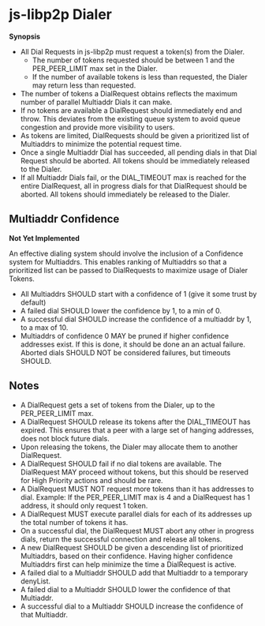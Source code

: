 # js-libp2p Dialer

**Synopsis**
* All Dial Requests in js-libp2p must request a token(s) from the Dialer.
  * The number of tokens requested should be between 1 and the PER_PEER_LIMIT max set in the Dialer.
  * If the number of available tokens is less than requested, the Dialer may return less than requested.
* The number of tokens a DialRequest obtains reflects the maximum number of parallel Multiaddr Dials it can make.
* If no tokens are available a DialRequest should immediately end and throw. This deviates from the existing queue system to avoid queue congestion and provide more visibility to users.
* As tokens are limited, DialRequests should be given a prioritized list of Multiaddrs to minimize the potential request time.
* Once a single Multiaddr Dial has succeeded, all pending dials in that Dial Request should be aborted. All tokens should be immediately released to the Dialer.
* If all Multiaddr Dials fail, or the DIAL_TIMEOUT max is reached for the entire DialRequest, all in progress dials for that DialRequest should be aborted. All tokens should immediately be released to the Dialer.

## Multiaddr Confidence

**Not Yet Implemented**

An effective dialing system should involve the inclusion of a Confidence system for Multiaddrs. This enables ranking of Multiaddrs so that a prioritized list can be passed to DialRequests to maximize usage of Dialer Tokens.

* All Multiaddrs SHOULD start with a confidence of 1 (give it some trust by default)
* A failed dial SHOULD lower the confidence by 1, to a min of 0.
* A successful dial SHOULD increase the confidence of a multiaddr by 1, to a max of 10.
* Multiaddrs of confidence 0 MAY be pruned if higher confidence addresses exist. If this is done, it should be done an an actual failure. Aborted dials SHOULD NOT be considered failures, but timeouts SHOULD.

## Notes

* A DialRequest gets a set of tokens from the Dialer, up to the PER_PEER_LIMIT max.
* A DialRequest SHOULD release its tokens after the DIAL_TIMEOUT has expired. This ensures that a peer with a large set of hanging addresses, does not block future dials.
* Upon releasing the tokens, the Dialer may allocate them to another DialRequest.
* A DialRequest SHOULD fail if no dial tokens are available. The DialRequest MAY proceed without tokens, but this should be reserved for High Priority actions and should be rare.
* A DialRequest MUST NOT request more tokens than it has addresses to dial. Example: If the PER_PEER_LIMIT max is 4 and a DialRequest has 1 address, it should only request 1 token.
* A DialRequest MUST execute parallel dials for each of its addresses up the total number of tokens it has.
* On a successful dial, the DialRequest MUST abort any other in progress dials, return the successful connection and release all tokens.
* A new DialRequest SHOULD be given a descending list of prioritized Multiaddrs, based on their confidence. Having higher confidence Multiaddrs first can help minimize the time a DialRequest is active.
* A failed dial to a Multiaddr SHOULD add that Multiaddr to a temporary denyList.
* A failed dial to a Multiaddr SHOULD lower the confidence of that Multiaddr.
* A successful dial to a Multiaddr SHOULD increase the confidence of that Multiaddr.
